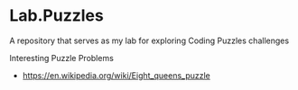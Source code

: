 # Lab.Puzzles
A repository that serves as my lab for exploring Coding Puzzles challenges

Interesting Puzzle Problems
* https://en.wikipedia.org/wiki/Eight_queens_puzzle

